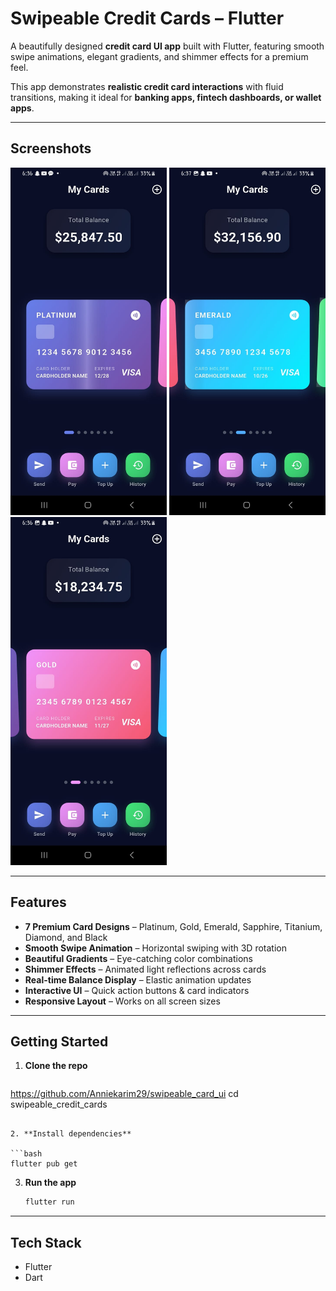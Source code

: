 #  Swipeable Credit Cards – Flutter

A beautifully designed **credit card UI app** built with Flutter, featuring smooth swipe animations, elegant gradients, and shimmer effects for a premium feel.

This app demonstrates **realistic credit card interactions** with fluid transitions, making it ideal for **banking apps, fintech dashboards, or wallet apps**.

---

##  Screenshots

<div align="left">
  <img src="assets/card1.jpg" width="250"/>
  <img src="assets/card2.jpg" width="250"/>
  <img src="assets/card3.jpg" width="250"/>
</div>  

---

##  Features

*  **7 Premium Card Designs** – Platinum, Gold, Emerald, Sapphire, Titanium, Diamond, and Black
*  **Smooth Swipe Animation** – Horizontal swiping with 3D rotation
*  **Beautiful Gradients** – Eye-catching color combinations
*  **Shimmer Effects** – Animated light reflections across cards
*  **Real-time Balance Display** – Elastic animation updates
*  **Interactive UI** – Quick action buttons & card indicators
*  **Responsive Layout** – Works on all screen sizes

---

##  Getting Started

1. **Clone the repo**
   ```bash
  https://github.com/Anniekarim29/swipeable_card_ui
   cd swipeable_credit_cards
   ```

2. **Install dependencies**

   ```bash
   flutter pub get
   ```

3. **Run the app**

   ```bash
   flutter run
   ```


---

##  Tech Stack

* Flutter 
* Dart 

